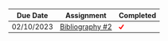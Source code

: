 |Due Date| Assignment | Completed |
| ------ | ---------- | --------- |
|02/10/2023|[Bibliography #2](./Bibliography_2)| <img src="https://github.com/ACHarrison32/4883-PT-Harrison/blob/main/images.png" width="10">|

